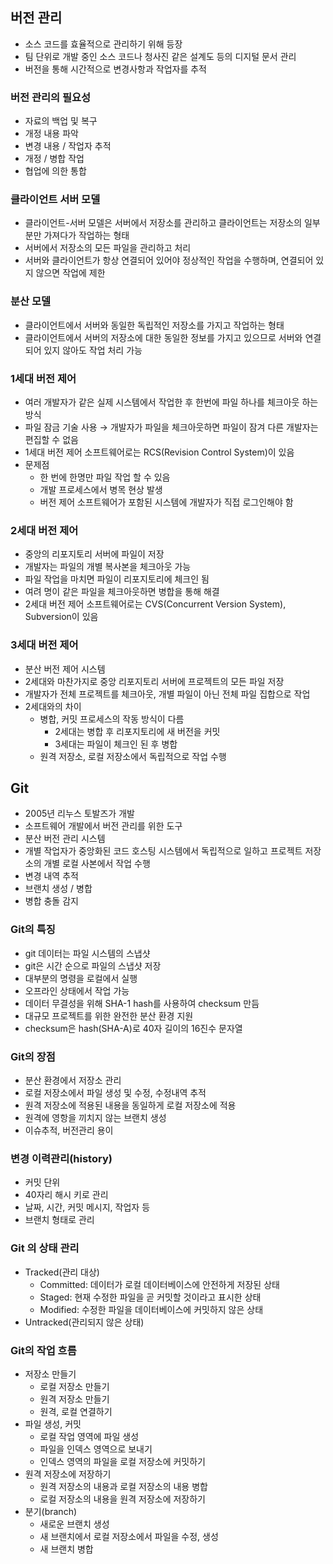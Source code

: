 ## 버전 관리

- 소스 코드를 효율적으로 관리하기 위해 등장
- 팀 단위로 개발 중인 소스 코드나 청사진 같은 설계도 등의 디지털 문서 관리
- 버전을 통해 시간적으로 변경사항과 작업자를 추적

### 버전 관리의 필요성

- 자료의 백업 및 복구
- 개정 내용 파악
- 변경 내용 / 작업자 추적
- 개정 / 병합 작업
- 협업에 의한 통합

### 클라이언트 서버 모델

- 클라이언트-서버 모델은 서버에서 저장소를 관리하고 클라이언트는 저장소의 일부분만 가져다가 작업하는 형태
- 서버에서 저장소의 모든 파일을 관리하고 처리
- 서버와 클라이언트가 항상 연결되어 있어야 정상적인 작업을 수행하며, 연결되어 있지 않으면 작업에 제한

### 분산 모델

- 클라이언트에서 서버와 동일한 독립적인 저장소를 가지고 작업하는 형태
- 클라이언트에서 서버의 저장소에 대한 동일한 정보를 가지고 있으므로 서버와 연결되어 있지 않아도 작업 처리 가능

### 1세대 버전 제어

- 여러 개발자가 같은 실제 시스템에서 작업한 후 한번에 파일 하나를 체크아웃 하는 방식
- 파일 잠금 기술 사용 → 개발자가 파일을 체크아웃하면 파일이 잠겨 다른 개발자는 편집할 수 없음
- 1세대 버전 제어 소프트웨어로는 RCS(Revision Control System)이 있음
- 문제점
    - 한 번에 한명만 파일 작업 할 수 있음
    - 개발 프로세스에서 병목 현상 발생
    - 버전 제어 소프트웨어가 포함된 시스템에 개발자가 직접 로그인해야 함

### 2세대 버전 제어

- 중앙의 리포지토리 서버에 파일이 저장
- 개발자는 파일의 개별 복사본을 체크아웃 가능
- 파일 작업을 마치면 파일이 리포지토리에 체크인 됨
- 여려 명이 같은 파일을 체크아웃하면 병합을 통해 해결
- 2세대 버전 제어 소프트웨어로는 CVS(Concurrent Version System), Subversion이 있음

### 3세대 버전 제어

- 분산 버전 제어 시스템
- 2세대와 마찬가지로 중앙 리포지토리 서버에 프로젝트의 모든 파일 저장
- 개발자가 전체 프로젝트를 체크아웃, 개별 파일이 아닌 전체 파일 집합으로 작업
- 2세대와의 차이
    - 병합, 커밋 프로세스의 작동 방식이 다름
        - 2세대는 병합 후 리포지토리에 새 버전을 커밋
        - 3세대는 파일이 체크인 된 후 병합
    - 원격 저장소, 로컬 저장소에서 독립적으로 작업 수행

## Git

- 2005년 리누스 토발즈가 개발
- 소프트웨어 개발에서 버전 관리를 위한 도구
- 분산 버전 관리 시스템
- 개별 작업자가 중앙화된 코드 호스팅 시스템에서 독립적으로 일하고 프로젝트 저장소의 개별 로컬 사본에서 작업 수행
- 변경 내역 추적
- 브랜치 생성 / 병합
- 병합 충돌 감지

### Git의 특징

- git 데이터는 파일 시스템의 스냅샷
- git은 시간 순으로 파일의 스냅샷 저장
- 대부분의 명령을 로컬에서 실행
- 오프라인 상태에서 작업 가능
- 데이터 무결성을 위해 SHA-1 hash를 사용하여 checksum 만듬
- 대규모 프로젝트를 위한 완전한 분산 환경 지원
- checksum은 hash(SHA-A)로 40자 길이의 16진수 문자열

### Git의 장점

- 분산 환경에서 저장소 관리
- 로컬 저장소에서 파일 생성 및 수정, 수정내역 추적
- 원격 저장소에 적용된 내용을 동일하게 로컬 저장소에 적용
- 원격에 영항을 끼치지 않는 브랜치 생성
- 이슈추적, 버전관리 용이

### 변경 이력관리(history)

- 커밋 단위
- 40자리 해시 키로 관리
- 날짜, 시간, 커밋 메시지, 작업자 등
- 브랜치 형태로 관리

### Git 의 상태 관리

- Tracked(관리 대상)
    - Committed: 데이터가 로컬 데이터베이스에 안전하게 저장된 상태
    - Staged: 현재 수정한 파일을 곧 커밋할 것이라고 표시한 상태
    - Modified: 수정한 파일을 데이터베이스에 커밋하지 않은 상태
- Untracked(관리되지 않은 상태)

### Git의 작업 흐름

- 저장소 만들기
    - 로컬 저장소 만들기
    - 원격 저장소 만들기
    - 원격, 로컬 연결하기
- 파일 생성, 커밋
    - 로컬 작업 영역에 파일 생성
    - 파일을 인덱스 영역으로 보내기
    - 인덱스 영역의 파일을 로컬 저장소에 커밋하기
- 원격 저장소에 저장하기
    - 원격 저장소의 내용과 로컬 저장소의 내용 병합
    - 로컬 저장소의 내용을 원격 저장소에 저장하기
- 분기(branch)
    - 새로운 브랜치 생성
    - 새 브랜치에서 로컬 저장소에서 파일을 수정, 생성
    - 새 브랜치 병합
